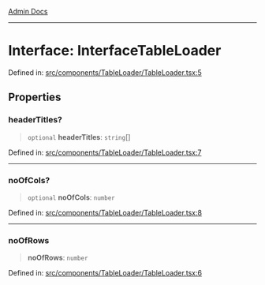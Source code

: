 [Admin Docs](/)

***

# Interface: InterfaceTableLoader

Defined in: [src/components/TableLoader/TableLoader.tsx:5](https://github.com/abhassen44/talawa-admin/blob/bb7b6d5252385a81ad100b897eb0cba4f7ba10d2/src/components/TableLoader/TableLoader.tsx#L5)

## Properties

### headerTitles?

> `optional` **headerTitles**: `string`[]

Defined in: [src/components/TableLoader/TableLoader.tsx:7](https://github.com/abhassen44/talawa-admin/blob/bb7b6d5252385a81ad100b897eb0cba4f7ba10d2/src/components/TableLoader/TableLoader.tsx#L7)

***

### noOfCols?

> `optional` **noOfCols**: `number`

Defined in: [src/components/TableLoader/TableLoader.tsx:8](https://github.com/abhassen44/talawa-admin/blob/bb7b6d5252385a81ad100b897eb0cba4f7ba10d2/src/components/TableLoader/TableLoader.tsx#L8)

***

### noOfRows

> **noOfRows**: `number`

Defined in: [src/components/TableLoader/TableLoader.tsx:6](https://github.com/abhassen44/talawa-admin/blob/bb7b6d5252385a81ad100b897eb0cba4f7ba10d2/src/components/TableLoader/TableLoader.tsx#L6)
